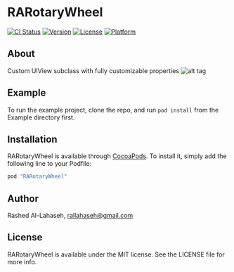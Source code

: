 # RARotaryWheel

[![CI Status](http://img.shields.io/travis/rashed/RARotaryWheel.svg?style=flat)](https://travis-ci.org/rashed/RARotaryWheel)
[![Version](https://img.shields.io/cocoapods/v/RARotaryWheel.svg?style=flat)](http://cocoapods.org/pods/RARotaryWheel)
[![License](https://img.shields.io/cocoapods/l/RARotaryWheel.svg?style=flat)](http://cocoapods.org/pods/RARotaryWheel)
[![Platform](https://img.shields.io/cocoapods/p/RARotaryWheel.svg?style=flat)](http://cocoapods.org/pods/RARotaryWheel)

## About
Custom UIView subclass with fully customizable properties
![alt tag](https://lh3.googleusercontent.com/b3pCsc2VA9vhmEmVQoecf6l7_eViAy8f-TKfhiDcepy2crUHZwPt2kH9zsqLcMNO0CRDosWd8AS9Y6M=w2880-h1606)

## Example

To run the example project, clone the repo, and run `pod install` from the Example directory first.

## Installation

RARotaryWheel is available through [CocoaPods](http://cocoapods.org). To install
it, simply add the following line to your Podfile:

```ruby
pod "RARotaryWheel"
```

## Author

Rashed Al-Lahaseh, rallahaseh@gmail.com

## License

RARotaryWheel is available under the MIT license. See the LICENSE file for more info.
